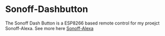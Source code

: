 # Sonoff-Dashbutton
The Sonoff Dash Button is a ESP8266 based remote control for my proejct Sonoff-Alexa.
See more here [Sonoff-Alexa](https://github.com/thdillinger/Sonoff-Dashbutton)
